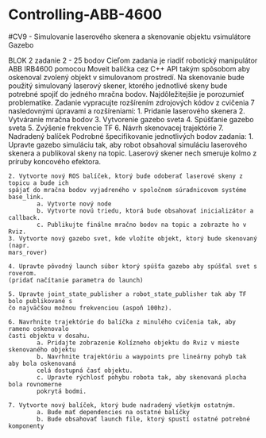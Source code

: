 # Controlling-ABB-4600

#CV9 - Simulovanie laserového skenera a skenovanie objektu vsimulátore Gazebo

BLOK 2 zadanie 2 - 25 bodov
Cieľom zadania je riadiť robotický manipulátor ABB IRB4600 pomocou Moveit balíčka cez
C++ API takým spôsobom aby oskenoval zvolený objekt v simulovanom prostredí. Na
skenovanie bude použitý simulovaný laserový skener, ktorého jednotlivé skeny bude
potrebné spojiť do jedného mračna bodov. Najdôležitejšie je porozumieť problematike.
Zadanie vypracujte rozšírením zdrojových kódov z cvičenia 7 nasledovnými úpravami a
rozšíreniami:
	1. Pridanie laserového skenera
	2. Vytváranie mračna bodov
	3. Vytvorenie gazebo sveta
	4. Spúšťanie gazebo sveta
	5. Zvýšenie frekvencie TF
	6. Návrh skenovacej trajektórie
	7. Nadradený balíček
Podrobné špecifikovanie jednotlivých bodov zadania:
	1. Upravte gazebo simuláciu tak, aby robot obsahoval simuláciu laserového skenera a
	publikoval skeny na topic. Laserový skener nech smeruje kolmo z príruby koncového
	efektora.
	
	2. Vytvorte nový ROS balíček, ktorý bude odoberať laserové skeny z topicu a bude ich
	spájať do mračna bodov vyjadreného v spoločnom súradnicovom systéme base_link.
			a. Vytvorte nový node
			b. Vytvorte novú triedu, ktorá bude obsahovať inicializátor a callback.
			c. Publikujte finálne mračno bodov na topic a zobrazte ho v Rviz.
	3. Vytvorte nový gazebo svet, kde vložíte objekt, ktorý bude skenovaný (napr.
	mars_rover)
	
	4. Upravte pôvodný launch súbor ktorý spúšťa gazebo aby spúšťal svet s roverom.
	(pridať načítanie parametra do launch)
	
	5. Upravte joint_state_publisher a robot_state_publisher tak aby TF bolo publikované s
	čo najväčšou možnou frekvenciou (aspoň 100hz).
	
	6. Navrhnite trajektórie do balíčka z minulého cvičenia tak, aby rameno oskenovalo
	časti objektu v dosahu.
			a. Pridajte zobrazenie Kolízneho objektu do Rviz v mieste skenovaného objektu
			b. Navrhnite trajektóriu a waypoints pre lineárny pohyb tak aby bola oskenovaná
			celá dostupná časť objektu.
			c. Upravte rýchlosť pohybu robota tak, aby skenovaná plocha bola rovnomerne
			pokrytá bodmi.
			
	7. Vytvorte nový balíček, ktorý bude nadradený všetkým ostatným.
			a. Bude mať dependencies na ostatné balíčky
			b. Bude obsahovať launch file, ktorý spustí ostatné potrebné komponenty